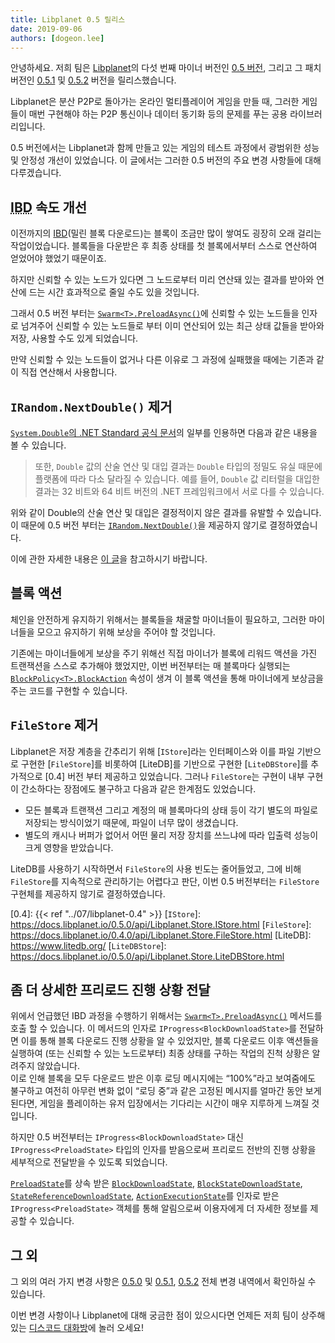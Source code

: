 ```yaml
---
title: Libplanet 0.5 릴리스
date: 2019-09-06
authors: [dogeon.lee]
---
```


안녕하세요. 저희 팀은 [Libplanet]의 다섯 번째 마이너 버전인 [0.5 버전][0.5.0], 그리고 그 패치 버전인 [0.5.1] 및 [0.5.2] 버전을 릴리스했습니다.

Libplanet은 분산 P2P로 돌아가는 온라인 멀티플레이어 게임을 만들 때, 그러한 게임들이 매번 구현해야 하는 P2P 통신이나 데이터 동기화 등의 문제를 푸는 공용 라이브러리입니다.

0.5 버전에서는 Libplanet과 함께 만들고 있는 게임의 테스트 과정에서 광범위한 성능 및 안정성 개선이 있었습니다. 이 글에서는 그러한 0.5 버전의 주요 변경 사항들에 대해 다루겠습니다.

[Libplanet]: https://libplanet.io/

<abbr title="Initial Block Download">IBD</abbr> 속도 개선
-------------------------------------------------------

이전까지의 [IBD][](밀린 블록 다운로드)는 블록이 조금만 많이 쌓여도 굉장히 오래 걸리는 작업이었습니다. 블록들을 다운받은 후 최종 상태를 첫 블록에서부터 스스로 연산하여 얻었어야 했었기 때문이죠.

하지만 신뢰할 수 있는 노드가 있다면 그 노드로부터 미리 연산돼 있는 결과를 받아와 연산에 드는 시간 효과적으로 줄일 수도 있을 것입니다.

그래서 0.5 버전 부터는 [`Swarm<T>.PreloadAsync()`]에 신뢰할 수 있는 노드들을 인자로 넘겨주어 신뢰할 수 있는 노드들로 부터 이미 연산되어 있는 최근 상태 값들을 받아와 저장, 사용할 수도 있게 되었습니다.  

만약 신뢰할 수 있는 노드들이 없거나 다른 이유로 그 과정에 실패했을 때에는 기존과 같이 직접 연산해서 사용합니다.

[IBD]: https://bitcoin.org/en/glossary/initial-block-download
[`Swarm<T>.PreloadAsync()`]: https://docs.libplanet.io/0.5.0/api/Libplanet.Net.Swarm-1.html#Libplanet_Net_Swarm_1_PreloadAsync_System_IProgress_Libplanet_Net_PreloadState__System_Collections_Immutable_IImmutableSet_Libplanet_Address__System_Threading_CancellationToken_


`IRandom.NextDouble()` 제거
------------------------

[`System.Double`의 .NET Standard 공식 문서][official-docs]의 일부를 인용하면 다음과 같은 내용을 볼 수 있습니다.

> 또한, `Double` 값의 산술 연산 및 대입 결과는 `Double` 타입의 정밀도 유실 때문에 플랫폼에 따라 다소 달라질 수 있습니다. 예를 들어, `Double` 값 리터럴을 대입한 결과는 32 비트와 64 비트 버전의 .NET 프레임워크에서 서로 다를 수 있습니다.

위와 같이 Double의 산술 연산 및 대입은 결정적이지 않은 결과를 유발할 수 있습니다. 이 때문에 0.5 버전 부터는 [`IRandom.NextDouble()`]을 제공하지 않기로 결정하였습니다.

이에 관한 자세한 내용은 [이 글][floating-point-determinism]을 참고하시기 바랍니다.

[`IRandom.NextDouble()`]: https://github.com/planetarium/libplanet/pull/419
[official-docs]: https://docs.microsoft.com/en-us/dotnet/api/system.double?view=netstandard-2.0#remarks
[floating-point-determinism]: https://randomascii.wordpress.com/2013/07/16/floating-point-determinism/


블록 액션
-------

체인을 안전하게 유지하기 위해서는 블록들을 채굴할 마이너들이 필요하고, 그러한 마이너들을 모으고 유지하기 위해 보상을 주어야 할 것입니다.
 
기존에는 마이너들에게 보상을 주기 위해선 직접 마이너가 블록에 리워드 액션을 가진 트랜잭션을 스스로 추가해야 했었지만, 이번 버전부터는 매 블록마다 실행되는 [`BlockPolicy<T>.BlockAction`] 속성이 생겨 이 블록 액션을 통해 마이너에게 보상금을 주는 코드를 구현할 수 있습니다.

[`BlockPolicy<T>.BlockAction`]: https://docs.libplanet.io/0.5.0/api/Libplanet.Blockchain.Policies.BlockPolicy-1.html#Libplanet_Blockchain_Policies_BlockPolicy_1_BlockAction


`FileStore` 제거
---------------

Libplanet은 저장 계층을 간추리기 위해 [`IStore`]라는 인터페이스와 이를 파일 기반으로 구현한 [`FileStore`]를 비롯하여 [LiteDB]를 기반으로 구현한 [`LiteDBStore`]를 추가적으로 [0.4] 버전 부터 제공하고 있었습니다.  그러나 `FileStore`는 구현이 내부 구현이 간소하다는 장점에도 불구하고 다음과 같은 한계점도 있었습니다.

- 모든 블록과 트랜잭션 그리고 계정의 매 블록마다의 상태 등이 각기 별도의 파일로 저장되는 방식이었기 때문에, 파일이 너무 많이 생겼습니다.
- 별도의 캐시나 버퍼가 없어서 어떤 물리 저장 장치를 쓰느냐에 따라 입출력 성능이 크게 영향을 받았습니다.

LiteDB를 사용하기 시작하면서 `FileStore`의 사용 빈도는 줄어들었고, 그에 비해 `FileStore`를 지속적으로 관리하기는 어렵다고 판단, 이번 0.5 버전부터는 `FileStore` 구현체를 제공하지 않기로 결정하였습니다.

[0.4]: {{< ref "../07/libplanet-0.4" >}}
[`IStore`]: https://docs.libplanet.io/0.5.0/api/Libplanet.Store.IStore.html
[`FileStore`]: https://docs.libplanet.io/0.4.0/api/Libplanet.Store.FileStore.html
[LiteDB]: https://www.litedb.org/
[`LiteDBStore`]: https://docs.libplanet.io/0.5.0/api/Libplanet.Store.LiteDBStore.html


좀 더 상세한 프리로드 진행 상황 전달
---------------------------

위에서 언급했던 IBD 과정을 수행하기 위해서는 [`Swarm<T>.PreloadAsync()`] 메서드를 호출 할 수 있습니다. 이 메서드의 인자로 `IProgress<BlockDownloadState>`를 전달하면 이를 통해 블록 다운로드 진행 상황을 알 수 있었지만, 블록 다운로드 이후 액션들을 실행하여 (또는 신뢰할 수 있는 노드로부터) 최종 상태를 구하는 작업의 진척 상황은 알려주지 않았습니다.  
이로 인해 블록을 모두 다운로드 받은 이후 로딩 메시지에는 <q>100%</q>라고 보여줌에도 불구하고 여전히 아무런 변화 없이 <q>로딩 중</q>과 같은 고정된 메시지를 얼마간 동안 보게 된다면, 게임을 플레이하는 유저 입장에서는 기다리는 시간이 매우 지루하게 느껴질 것입니다.

하지만 0.5 버전부터는 `IProgress<BlockDownloadState>` 대신 `IProgress<PreloadState>` 타입의 인자를 받음으로써 프리로드 전반의 진행 상황을 세부적으로 전달받을 수 있도록 되었습니다.

[`PreloadState`]를 상속 받은 [`BlockDownloadState`], [`BlockStateDownloadState`],  
[`StateReferenceDownloadState`], [`ActionExecutionState`]를 인자로 받은 `IProgress<PreloadState>` 객체를 통해 알림으로써 이용자에게 더 자세한 정보를 제공할 수 있습니다.

[`Swarm<T>.PreloadAsync()`]: https://docs.libplanet.io/0.5.0/api/Libplanet.Net.Swarm-1.html#Libplanet_Net_Swarm_1_PreloadAsync_System_IProgress_Libplanet_Net_PreloadState__System_Collections_Immutable_IImmutableSet_Libplanet_Address__System_Threading_CancellationToken_
[`RecentStates`]: https://github.com/planetarium/libplanet/blob/master/Libplanet/Net/Messages/RecentStates.cs
[`PreloadState`]: https://docs.libplanet.io/0.5.0/api/Libplanet.Net.PreloadState.html
[`BlockDownloadState`]: https://docs.libplanet.io/0.5.0/api/Libplanet.Net.BlockDownloadState.html
[`BlockStateDownloadState`]: https://docs.libplanet.io/0.5.0/api/Libplanet.Net.BlockStateDownloadState.html
[`StateReferenceDownloadState`]: https://docs.libplanet.io/0.5.0/api/Libplanet.Net.StateReferenceDownloadState.html
[`ActionExecutionState`]: https://docs.libplanet.io/0.5.0/api/Libplanet.Net.ActionExecutionState.html


그 외
----

그 외의 여러 가지 변경 사항은 [0.5.0] 및 [0.5.1], [0.5.2] 전체 변경 내역에서 확인하실 수 있습니다.

이번 변경 사항이나 Libplanet에 대해 궁금한 점이 있으시다면 언제든 저희 팀이 상주해 있는 [디스코드 대화방]에 놀러 오세요!


[0.5.0]: https://github.com/planetarium/libplanet/releases/tag/0.5.0
[0.5.1]: https://github.com/planetarium/libplanet/releases/tag/0.5.1
[0.5.2]: https://github.com/planetarium/libplanet/releases/tag/0.5.2
[디스코드 대화방]: https://discord.gg/ue9fgc3
